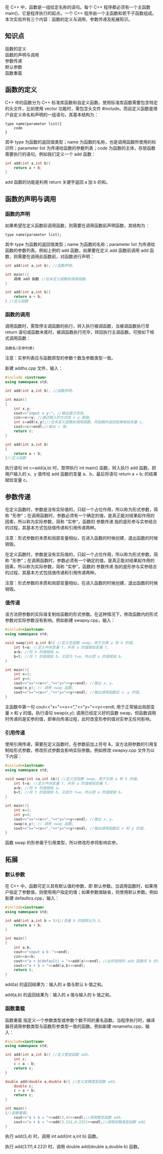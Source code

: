 在 C++ 中，函数是一组给定名称的语句。每个 C++ 程序都必须有一个主函数 main()，它是程序执行的起点。一个 C++ 程序由一个主函数和若干子函数组成。本次实验共有三个内容：函数的定义与调用、参数传递及拓展知识。  

## 知识点  

函数的定义  
函数的声明与调用  
参数传递  
默认参数  
函数重载  

## 函数的定义  

C++ 中的函数分为 C++ 标准库函数和自定义函数。使用标准库函数需要包含特定的头文件，比如使用 vector 功能时，需包含头文件 #include<vector>。而自定义函数是用户自定义命名和声明的一组语句，其基本结构为：  

```
type name(parameter list){
    code
}
```

其中 type 为函数的返回值类型；name 为函数的名称，也是调用函数所使用的标识符；parameter list 为传递给函数的参数列表；code 为函数的主体，存放函数需要执行的语句。例如我们定义一个 add 函数：  

```cpp
int add(int a,int b){
    return a + b;
}
```

add 函数的功能是利用 return 关键字返回 a 加 b 的和。  

## 函数的声明与调用  

### 函数的声明  

如果希望在定义函数前调用函数，则需要在调用函数前声明函数，其结构为：  

```
type name(parameter list);
```

其中 type 为函数的返回值类型；name 为函数的名称；parameter list 为传递给函数的参数列表。例如上例的 add 函数，如果要在定义 add 函数前调用 add 函数，则需要在调用此函数前，对函数进行声明：  

```cpp
int add(int a,int b); //函数声明。

int main(){
    调用 add 函数 //在未定义函数前调用函数。
}

int add(int a,int b){
    return a + b;
} //定义函数
```

### 函数的调用  

调用函数时，需暂停主调函数的执行，转入执行被调函数，当被调函数执行至 return 语句或函数末尾时，被调函数执行完毕，转回执行主调函数。可按如下格式调用函数：  

```
函数名(实参列表)
```

注意：实参列表应与函数原型的参数个数及参数类型一致。

新建 addhs.cpp 文件，输入：  

```cpp
#include <iostream>
using namespace std;

int add(int a,int b); //函数声明。

int main()
{
    int x,y;
    cout<<"input x y:"; //输出提示信息。
    cin>>x>>y; //通过输入的方式给 x y 赋值。
    int c=add(x,y);//在未定义函数前调用函数。将函数的返回结果赋给变量 c。
    cout<<c<<endl;//输出 c 值。
    return 0;
}

int add(int a,int b)
{
    return a + b;
}//定义函数
```

执行语句 int c=add(a,b) 时，暂停执行 int main() 函数，转入执行 add 函数。把用户输入的 x、y 值传给 add 函数的变量 a、b，最后将语句 return a + b; 的结果赋给变量 c。  

## 参数传递  

在定义函数时，参数是没有实际值的，只起一个占位作用，所以称为形式参数，简称 "形参"；在调用函数时，参数必须有一个确定的值，是真正能对结果起作用的因素，所以称为实际参数，简称 "实参"。函数的 参数传递 指的是形参与实参结合的过程，其基本方式包括值传递和引用传递两种。  

注意：形式参数的本质和局部变量相似，在进入函数的时候创建，退出函数的时候销毁。  

在定义函数时，参数是没有实际值的，只起一个占位作用，所以称为形式参数，简称 "形参"；在调用函数时，参数必须有一个确定的值，是真正能对结果起作用的因素，所以称为实际参数，简称 "实参"。函数的 参数传递 指的是形参与实参结合的过程，其基本方式包括值传递和引用传递两种。  

注意：形式参数的本质和局部变量相似，在进入函数的时候创建，退出函数的时候销毁。  

### 值传递  

该方法把参数的实际值复制给函数的形式参数。在这种情况下，修改函数内的形式参数对实际参数没有影响。例如新建 swapxy.cpp，输入：  

```cpp
#include<iostream>
using namespace std;

void swap(int a,int b){ //定义空函数 swap，用于交换 a 和 b 的值。
    int t=a; //定义中间变量 t，并将 a 的值赋给变量 t。
    a=b; //将 b 的值赋给 a。
    b=t; //将 t 的值赋给 b，又因为 t=a，所以把 a 的值赋给 b。
}

int main(){
    int x=3;
    int y=4;
    cout<<"x="<<x<<","<<"y="<<y<<endl; //输出 x、y。
    swap(x,y); // 调用 swap 函数。
    cout<<"x="<<x<<","<<"y="<<y<<endl; //输出调用函数后 x、y 的值。
}
```

主函数中第一句 cout<<"x="<<x<<","<<"y="<<y<<endl; 用于正常输出局部变量 x 和 y 的值。执行语句 swap(x,y); 调用已经定义好的函数 swap，但函数调用时传递的是实参的值，即单向传递过程，此时改变形参的值对实参无任何影响。  

### 引用传递  

使用引用传递，需要在定义函数时，在参数前加上符号 &，该方法把参数的引用复制给形式参数，修改形式参数会影响实际参数。例如修改 swapxy.cpp 文件为以下内容：  

```cpp
#include<iostream>
using namespace std;

void swap(int &a,int &b){ //定义空函数 swap，用于交换 a 和 b 的值。
    int t=a; //定义中间变量 t，并将 a 的值赋给变量 t。
    a=b; //将 b 的值赋给 a。
    b=t; //将 t 的值赋给 b，又因为 t=a，所以把 a 的值赋给 b。
}

int main(){
    int x=3;
    int y=4;
    cout<<"x="<<x<<","<<"y="<<y<<endl; //输出 x、y。
    swap(x,y); // 调用 swap 函数。
    cout<<"x="<<x<<","<<"y="<<y<<endl; //输出调用函数后 x 和 y 的值。
}
```

函数 swap 的形参属于引用类型，所以修改形参将影响实参。  

## 拓展  

### 默认参数  

在 C++ 中，函数可定义具有默认值的参数，即 默认参数。当调用函数时，如果用户指定了参数值，则使用用户指定的值；如果参数值缺省，则使用默认参数。例如新建 defaultcs.cpp，输入：  

```cpp
#include<iostream>
using namespace std;

int add(int a,int b = 5){//变量 b 的值默认为 5。
    return a + b;
}

int main()
{
    int a,b;
    cout<<"input a b："<<endl;
    cin>>a>>b;
    cout<<"a + b(default) = "<<add(a)<<endl; //此时调用的 add 函数将 b 的值缺省，使之为默认参数。
    cout<<"a + b = "<<add(a,b)<<endl;
    return 0;
}
```

add(a) 的返回结果为：输入的 a 值与默认 b 值之和。  

add(a,b) 的返回结果为：输入的 a 值与输入的 b 值之和。  

### 函数重载  

函数重载 指定义一个参数类型或参数个数不同的重名函数。当程序执行时，编译器将调用参数类型与函数形参类型一致的函数。例如新建 renamehs.cpp，输入：  

```cpp
#include<iostream>
using namespace std;

int add(int a,int b){ //定义整型函数 add。
    int c;
    c = a - b;
    return c;
}

double add(double a,double b){ //定义双精度型函数 add。
    double c;
    c = a + b;
    return c;
}

int main()
{//函数重载。
    cout<<"a + b = "<<add(3,4)<<endl;//调用整型函数 add。
    cout<<"a + b = "<<add(3.111,4.222)<<endl;//调用双精度型函数 add。
}
```

执行 add(3,4) 时，调用 int add(int a,int b) 函数。  

执行 add(3.111,4.222) 时，调用 double add(double a,double b) 函数。  

